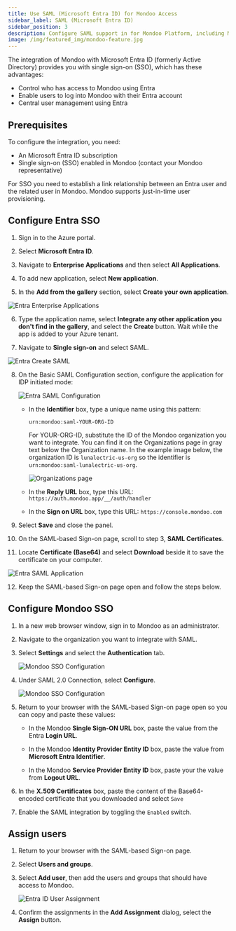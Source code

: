 ```yaml
---
title: Use SAML (Microsoft Entra ID) for Mondoo Access
sidebar_label: SAML (Microsoft Entra ID)
sidebar_position: 3
description: Configure SAML support in for Mondoo Platform, including Microsoft Entra ID.
image: /img/featured_img/mondoo-feature.jpg
---
```


The integration of Mondoo with Microsoft Entra ID (formerly Active Directory) provides you with single sign-on (SSO), which has these advantages:

- Control who has access to Mondoo using Entra
- Enable users to log into Mondoo with their Entra account
- Central user management using Entra

## Prerequisites

To configure the integration, you need:

- An Microsoft Entra ID subscription
- Single sign-on (SSO) enabled in Mondoo (contact your Mondoo representative)

For SSO you need to establish a link relationship between an Entra user and the related user in Mondoo. Mondoo supports just-in-time user provisioning.

## Configure Entra SSO

1. Sign in to the Azure portal.

2. Select **Microsoft Entra ID**.

3. Navigate to **Enterprise Applications** and then select **All Applications**.

4. To add new application, select **New application**.

5. In the **Add from the gallery** section, select **Create your own application**.

![Entra Enterprise Applications](/img/platform/maintain/access/saml/create-own-app.png)

6. Type the application name, select **Integrate any other application you don't find in the gallery**, and select the **Create** button. Wait while the app is added to your Azure tenant.

7. Navigate to **Single sign-on** and select SAML.

![Entra Create SAML](/img/platform/maintain/access/saml/add-single-sign-on.png)

8. On the Basic SAML Configuration section, configure the application for IDP initiated mode:

   ![Entra SAML Configuration](/img/platform/maintain/access/saml/saml-config.png)

   - In the **Identifier** box, type a unique name using this pattern:

     `urn:mondoo:saml-YOUR-ORG-ID`

     For YOUR-ORG-ID, substitute the ID of the Mondoo organization you want to integrate. You can find it on the Organizations page in gray text below the Organization name. In the example image below, the organization ID is `lunalectric-us-org` so the identifier is `urn:mondoo:saml-lunalectric-us-org`.

     ![Organizations page](/img/platform/maintain/access/saml/org-id.png)

   - In the **Reply URL** box, type this URL: `https://auth.mondoo.app/__/auth/handler`

   - In the **Sign on URL** box, type this URL: `https://console.mondoo.com`

9. Select **Save** and close the panel.

10. On the SAML-based Sign-on page, scroll to step 3, **SAML Certificates**.

11. Locate **Certificate (Base64)** and select **Download** beside it to save the certificate on your computer.

![Entra SAML Application](/img/platform/maintain/access/saml/download-cert.png)

12. Keep the SAML-based Sign-on page open and follow the steps below.

## Configure Mondoo SSO

1. In a new web browser window, sign in to Mondoo as an administrator.

2. Navigate to the organization you want to integrate with SAML.

3. Select **Settings** and select the **Authentication** tab.

   ![Mondoo SSO Configuration](/img/platform/maintain/access/saml/authentication.png)

4. Under SAML 2.0 Connection, select **Configure**.

   ![Mondoo SSO Configuration](/img/platform/maintain/access/saml/authentication-detail.png)

5. Return to your browser with the SAML-based Sign-on page open so you can copy and paste these values:

   - In the Mondoo **Single Sign-ON URL** box, paste the value from the Entra **Login URL**.

   - In the Mondoo **Identity Provider Entity ID** box, paste the value from **Microsoft Entra Identifier**.

   - In the Mondoo **Service Provider Entity ID** box, paste your the value from **Logout URL**.

6. In the **X.509 Certificates** box, paste the content of the Base64-encoded certificate that you downloaded and select `Save`

7. Enable the SAML integration by toggling the `Enabled` switch.

## Assign users

1. Return to your browser with the SAML-based Sign-on page.

2. Select **Users and groups**.

3. Select **Add user**, then add the users and groups that should have access to Mondoo.

   ![Entra ID User Assignment](/img/platform/maintain/access/saml/users.png)

4. Confirm the assignments in the **Add Assignment** dialog, select the **Assign** button.
